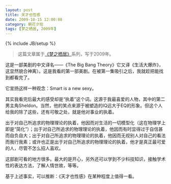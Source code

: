 ```yaml
---
layout: post
title: 天才也性感
date: 2009-10-15 12:00:08
category: 朝花夕拾
tags: [梦之栖居, 2009年]
---
```

{% include JB/setup %}

> 这篇文章属于[《梦之栖居》](/posts/where-the-dreams-reside/)系列，写于2009年。
	
<!--more-->

这是一部美剧的中文译名——《The Big Bang Theory》它又译《生活大爆炸》，这显然貌合神离）。这是我看的第一部美剧。在被第一集吸引之后，我就趁把能找到都看完了。

它宣扬这样一种观念：Smart is a new sexy。

其实我看完后最大的感受却是“执着”这个词。这源于我最喜爱的人物，其中的第二男主角Sheldon。当然，他的笑点来源于被塑造的IQ远大于EQ的形象。但这个人给我的除了这些，还有可敬之处，就是他对事业的执着。

出于对自己所追求的物理理论的执着，他因而对生活的一切模型化（这在物理学上即是“简化”）；出于对自己所追求的物理理论的执着，他因而有时显得过于自信甚而自负自大；出于对自己所追求的物理理论的执着，他因而无视别人对自己的看法而我行我素；或许也正是出于对自己所追求的物理理论的执着，他才是真正最可爱的人，尽管不怎么招人喜欢。

这部剧可看的地方很多。最大的是开心，另外还可以学到不少科技知识，接触学术性的表达方法，了解人情世故，等等。

基于上述事实，可以推断：《天才也性感》在某种程度上值得一看。